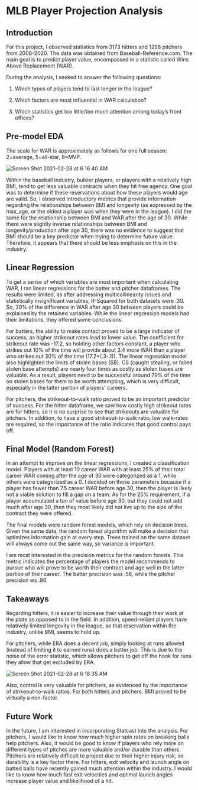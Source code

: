# MLB Player Projection Analysis

## Introduction
For this project, I observed statistics from 3173 hitters and 1298 pitchers from 2008-2020. The data was obtained from Baseball-Reference.com. The main goal is to predict player value, encompassed in a statistic called Wins Above Replacement (WAR).

During the analysis, I seeked to answer the following questions:
1. Which types of players tend to last longer in the league?

2. Which factors are most influential in WAR calculation?

3. Which statistics get too little/too much attention among today’s front offices?


## Pre-model EDA
The scale for WAR is approximately as follows for one full season: 2=average, 5=all-star, 8=MVP.

![Screen Shot 2021-02-28 at 6 16 40 AM](https://user-images.githubusercontent.com/29186496/109416543-e20fca00-798c-11eb-99b6-c3011f6bde20.png)


Within the baseball industry, bulkier players, or players with a relatively high BMI, tend to get less valuable contracts when they hit free agency. One goal was to determine if these reservations about how these players would age are valid. So, I observed introductory metrics that provide information regarding the relationships between BMI and longevity (as expressed by the max_age, or the oldest a player was when they were in the league). I did the same for the relationship between BMI and WAR after the age of 30. While there were slightly inverse relationships between BMI and longevity/production after age 30, there was no evidence to suggest that BMI should be a key predictor when trying to determine future value. Therefore, it appears that there should be less emphasis on this in the industry.

## Linear Regression
To get a sense of which variables are most important when calculating WAR, I ran linear regressions for the batter and pitcher dataframes. The results were limited, as after addressing multicollinearity issues and statistically insignificant variables, R-Squared for both datasets were .30. So, 30% of the difference in WAR after age 30 between players could be explained by the retained variables. While the linear regression models had their limitations, they offered some conclusions.

For batters, the ability to make contact proved to be a large indicator of success, as higher strikeout rates lead to lower value. The coefficient for strikeout rate was -17.2, so holding other factors constant, a player who strikes out 10% of the time will provide about 3.4 more WAR than a player who strikes out 30% of the time (17.2*(.3-.1)). The linear regression model also highlighted the limits of stolen bases (SB). CS (caught stealing, or failed stolen base attempts) are nearly four times as costly as stolen bases are valuable. As a result, players need to be successful around 79% of the time on stolen bases for them to be worth attempting, which is very difficult, especially in the latter portion of players' careers.

For pitchers, the strikeout-to-walk ratio proved to be an important predictor of success. For the hitter dataframe, we saw how costly high strikeout rates are for hitters, so it is no surprise to see that strikeouts are valuable for pitchers. In addition, to have a good strikeout-to-walk ratio, low walk-rates are required, so the importance of the ratio indicates that good control pays off.

## Final Model (Random Forest)
In an attempt to improve on the linear regressions, I created a classification model. Players with at least 10 career WAR with at least 25% of their total career WAR coming after the age of 30 were categorized as a 1, while others were categorized as a 0. I decided on those parameters because if a player has fewer than 7.5 career WAR before age 30, then the player is likely not a viable solution to fill a gap on a team. As for the 25% requirement, if a player accumulated a ton of value before age 30, but they could not add much after age 30, then they most likely did not live up to the size of the contract they were offered.

The final models were random forest models, which rely on decision trees. Given the same data, the random forest algorithm will make a decision that optimizes information gain at every step. Trees trained on the same dataset will always come out the same way, so variance is important.

I am most interested in the precision metrics for the random forests. This metric indicates the percentage of players the model recommends to pursue who will prove to be worth their contract and age well in the latter portion of their career. The batter precision was .58, while the pitcher precision ws .86.

## Takeaways
Regarding hitters, it is easier to increase their value through their work at the plate as opposed to in the field. In addition, speed-reliant players have relatively limited longevity in the league, so that reservation within the industry, unlike BMI, seems to hold up.

For pitchers, while ERA does a decent job, simply looking at runs allowed (instead of limiting it to earned runs) does a better job. This is due to the noise of the error statistic, which allows pitchers to get off the hook for runs they allow that get excluded by ERA. 

![Screen Shot 2021-02-28 at 6 18 35 AM](https://user-images.githubusercontent.com/29186496/109416553-f5229a00-798c-11eb-9a26-eee91b0d17bc.png)

Also, control is very valuable for pitchers, as evidenced by the importance of strikeout-to-walk ratios. For both hitters and pitchers, BMI proved to be virtually a non-factor.

## Future Work
In the future, I am interested in incorporating Statcast into the analysis. For pitchers, I would like to know how much higher spin rates on breaking balls help pitchers. Also, it would be good to know if players who rely more on different types of pitches are more valuable and/or durable than others. Pitchers are relatively difficult to project due to their higher injury risk, so durability is a key factor there. For hitters, exit velocity and launch angle on batted balls have recently gained much attention within the industry. I would like to know how much fast exit velocities and optimal launch angles increase player value and likelihood of a hit.
